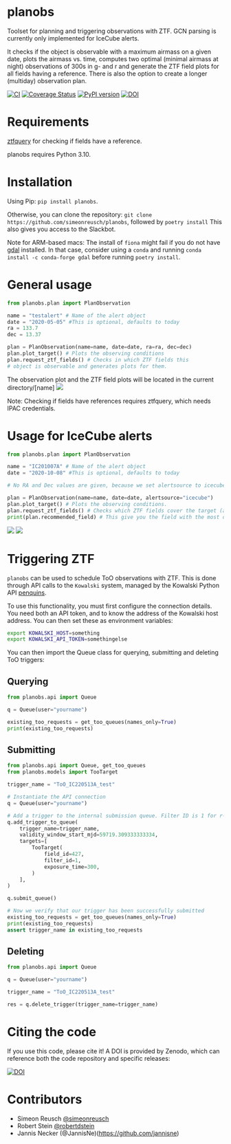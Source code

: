 # planobs
Toolset for planning and triggering observations with ZTF. GCN parsing is currently only implemented for IceCube alerts.

It checks if the object is observable with a maximum airmass on a given date, plots the airmass vs. time, computes two optimal (minimal airmass at night) observations of 300s in g- and r and generate the ZTF field plots for all fields having a reference. There is also the option to create a longer (multiday) observation plan.

[![CI](https://github.com/simeonreusch/planobs/actions/workflows/continous_integration.yml/badge.svg)](https://github.com/simeonreusch/planobs/actions/workflows/continous_integration.yml)
[![Coverage Status](https://coveralls.io/repos/github/simeonreusch/planobs/badge.svg?branch=main)](https://coveralls.io/github/simeonreusch/planobs?branch=main)
[![PyPI version](https://badge.fury.io/py/planobs.svg)](https://badge.fury.io/py/planobs)
[![DOI](https://zenodo.org/badge/512753573.svg)](https://zenodo.org/badge/latestdoi/512753573)

# Requirements
[ztfquery](https://github.com/mickaelrigault/ztfquery) for checking if fields have a reference.

planobs requires Python 3.10.

# Installation
Using Pip: ```pip install planobs```.

Otherwise, you can clone the repository: ```git clone https://github.com/simeonreusch/planobs```, followed by ```poetry install``` This also gives you access to the Slackbot. 

Note for ARM-based macs: The install of `fiona` might fail if you do not have [gdal](https://gdal.org/) installed. In that case, consider using a `conda` and running `conda install -c conda-forge gdal` before running `poetry install`.

# General usage
```python
from planobs.plan import PlanObservation

name = "testalert" # Name of the alert object
date = "2020-05-05" #This is optional, defaults to today
ra = 133.7
dec = 13.37

plan = PlanObservation(name=name, date=date, ra=ra, dec=dec)
plan.plot_target() # Plots the observing conditions
plan.request_ztf_fields() # Checks in which ZTF fields this 
# object is observable and generates plots for them.
```
The observation plot and the ZTF field plots will be located in the current directory/[name]
![](examples/figures/observation_plot_generic.png)

Note: Checking if fields have references requires ztfquery, which needs IPAC credentials.

# Usage for IceCube alerts
```python
from planobs.plan import PlanObservation

name = "IC201007A" # Name of the alert object
date = "2020-10-08" #This is optional, defaults to today

# No RA and Dec values are given, because we set alertsource to icecube, which leads to automatic GCN parsing.

plan = PlanObservation(name=name, date=date, alertsource="icecube")
plan.plot_target() # Plots the observing conditions.
plan.request_ztf_fields() # Checks which ZTF fields cover the target (and have references).
print(plan.recommended_field) # This give you the field with the most overlap.
```
![](examples/figures/observation_plot_icecube.png)
![](examples/figures/grid_icecube.png)

# Triggering ZTF

`planobs` can be used to schedule ToO observations with ZTF. 
This is done through API calls to the `Kowalski` system, managed by the Kowalski Python API [penquins](https://github.com/dmitryduev/penquins).

To use this functionality, you must first configure the connection details. You need both an API token, and to know the address of the Kowalski host address. You can then set these as environment variables:

```bash
export KOWALSKI_HOST=something
export KOWALSKI_API_TOKEN=somethingelse
```

You can then import the Queue class for querying, submitting and deleting ToO triggers:

## Querying

```python
from planobs.api import Queue

q = Queue(user="yourname")

existing_too_requests = get_too_queues(names_only=True)
print(existing_too_requests)
```

## Submitting

```python
from planobs.api import Queue, get_too_queues
from planobs.models import TooTarget

trigger_name = "ToO_IC220513A_test"

# Instantiate the API connection
q = Queue(user="yourname")

# Add a trigger to the internal submission queue. Filter ID is 1 for r-, 2 for g- and 3 for i-band. Exposure time is given in seconds.
q.add_trigger_to_queue(
    trigger_name=trigger_name,
    validity_window_start_mjd=59719.309333333334,
    targets=[
        TooTarget(
            field_id=427,
            filter_id=1,
            exposure_time=300,
        )
    ],
)

q.submit_queue()

# Now we verify that our trigger has been successfully submitted
existing_too_requests = get_too_queues(names_only=True)
print(existing_too_requests)
assert trigger_name in existing_too_requests
```

## Deleting
```python
from planobs.api import Queue

q = Queue(user="yourname")

trigger_name = "ToO_IC220513A_test"

res = q.delete_trigger(trigger_name=trigger_name)
```

# Citing the code

If you use this code, please cite it! A DOI is provided by Zenodo, which can reference both the code repository and specific releases:

[![DOI](https://zenodo.org/badge/512753573.svg)](https://zenodo.org/badge/latestdoi/512753573)

# Contributors

* Simeon Reusch [@simeonreusch](https://github.com/simeonreusch)
* Robert Stein [@robertdstein](https://github.com/robertdstein)
* Jannis Necker (@JannisNe)(https://github.com/jannisne)